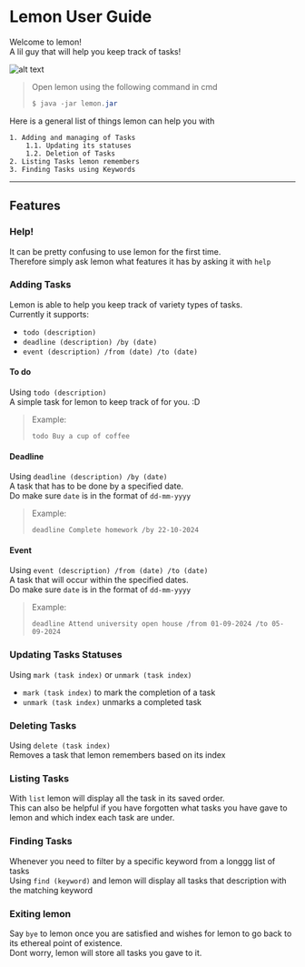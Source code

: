 # Lemon User Guide

Welcome to lemon!\
A lil guy that will help you keep track of tasks!

![alt text](https://github.com/Dino-Nuggies/ip/docs/Ui.png?raw=true)
>Open lemon using the following command in cmd
>``` java
>$ java -jar lemon.jar
>```

Here is a general list of things lemon can help you with

    1. Adding and managing of Tasks
        1.1. Updating its statuses
        1.2. Deletion of Tasks
    2. Listing Tasks lemon remembers
    3. Finding Tasks using Keywords
---

## Features

### Help!
It can be pretty confusing to use lemon for the first time.\
Therefore simply ask lemon what features it has by asking it with `help`
### Adding Tasks
Lemon is able to help you keep track of variety types of tasks.\
Currently it supports:
* `todo (description)`
* `deadline (description) /by (date)`
* `event (description) /from (date) /to (date)`

#### To do
Using `todo (description)`\
A simple task for lemon to keep track of for you. :D

>Example:
>```
>todo Buy a cup of coffee
>```

#### Deadline
Using `deadline (description) /by (date)`\
A task that has to be done by a specified date.\
Do make sure `date` is in the format of `dd-mm-yyyy`
> Example:
>```
>deadline Complete homework /by 22-10-2024
>```

#### Event
Using `event (description) /from (date) /to (date)`\
A task that will occur within the specified dates.\
Do make sure `date` is in the format of `dd-mm-yyyy`
> Example:
>```
>deadline Attend university open house /from 01-09-2024 /to 05-09-2024
>```

### Updating Tasks Statuses
Using `mark (task index)` or `unmark (task index)`
* `mark (task index)` to mark the completion of a task
* `unmark (task index)` unmarks a completed task

### Deleting Tasks
Using `delete (task index)`\
Removes a task that lemon remembers based on its index

### Listing Tasks
With `list` lemon will display all the task in its saved order.\
This can also be helpful if you have forgotten what tasks you have gave to lemon and which index each task are under.

### Finding Tasks
Whenever you need to filter by a specific keyword from a longgg list of tasks\
Using `find (keyword)` and lemon will display all tasks that description with the matching keyword

### Exiting lemon
Say `bye` to lemon once you are satisfied and wishes for lemon to go back to its ethereal point of existence.\
Dont worry, lemon will store all tasks you gave to it.